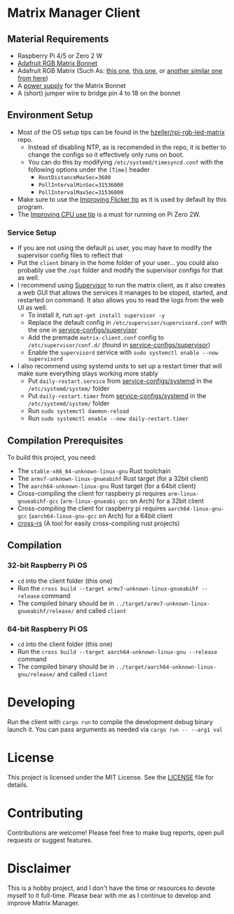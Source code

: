 # Matrix Manager Client

## Material Requirements
- Raspberry Pi 4/5 or Zero 2 W
- [Adafruit RGB Matrix Bonnet](https://www.adafruit.com/product/3211)
- Adafruit RGB Matrix (Such As: [this one](https://www.adafruit.com/product/2278), [this one](https://www.adafruit.com/product/2276), or [another similar one from here](https://www.adafruit.com/search?q=RGB+LED+Matrix&c=327))
- A [power supply](https://www.adafruit.com/product/1466) for the Matrix Bonnet
- A (short) jumper wire to bridge pin 4 to 18 on the bonnet

## Environment Setup
- Most of the OS setup tips can be found in the [hzeller/rpi-rgb-led-matrix](https://github.com/hzeller/rpi-rgb-led-matrix?tab=readme-ov-file#troubleshooting) repo.
  - Instead of disabling NTP, as is recomended in the repo, it is better to change the configs so it effectively only runs on boot.
  - You can do this by modifying `/etc/systemd/timesyncd.conf` with the following options under the `[Time]` header
    - `RootDistanceMaxSec=3600`
    - `PollIntervalMinSec=31536000`
    - `PollIntervalMaxSec=31536000`
- Make sure to use the [Improving Flicker tip](https://github.com/hzeller/rpi-rgb-led-matrix?tab=readme-ov-file#improving-flicker) as it is used by default by this program.
- The [Improving CPU use tip](https://github.com/hzeller/rpi-rgb-led-matrix?tab=readme-ov-file#improving-flicker) is a must for running on Pi Zero 2W.

### Service Setup
- If you are not using the default `pi` user, you may have to modify the supervisor config files to reflect that
- Put the `client` binary in the home folder of your user... you could also probably use the `/opt` folder and modify the supervisor configs for that as well.
- I recommend using [Supervisor](https://github.com/Supervisor/supervisor) to run the matrix client, as it also creates a web GUI that allows the services it manages to be stoped, started, and restarted on command. It also allows you to read the logs from the web UI as well.
  - To install it, run `apt-get install supervisor -y`
  - Replace the default config in `/etc/supervisor/supervisord.conf` with the one in [service-configs/supervisor](/client/service-configs/supervisor/supervisord.conf)
  - Add the premade `matrix-client.conf` config to `/etc/supervisor/conf.d/` (found in [service-configs/supervisor](/client/service-configs/supervisor/matrix-client.conf))
  - Enable the `supervisord` service with `sudo systemctl enable --now supervisord`
- I also recommend using systemd units to set up a restart timer that will make sure everything stays working more stably
  - Put `daily-restart.service` from [service-configs/systemd](/client/service-configs/systemd/daily-restart.service) in the `/etc/systemd/system/` folder
  - Put `daily-restart.timer` from [service-configs/systemd](/client/service-configs/systemd/daily-restart.timer) in the `/etc/systemd/system/` folder
  - Run `sudo systemctl daemon-reload`
  - Run `sudo systemctl enable --now daily-restart.timer`

## Compilation Prerequisites
To build this project, you need:
- The `stable-x86_64-unknown-linux-gnu` Rust toolchain
- The `armv7-unknown-linux-gnueabihf` Rust target (for a 32bit client)
- The `aarch64-unknown-linux-gnu` Rust target (for a 64bit client)
- Cross-compiling the client for raspberry pi requires `arm-linux-gnueabihf-gcc` (`arm-linux-gnueabi-gcc` on Arch) for a 32bit client
- Cross-compiling the client for raspberry pi requires `aarch64-linux-gnu-gcc` (`aarch64-linux-gnu-gcc` on Arch) for a 64bit client
- [cross-rs](https://github.com/cross-rs/cross) (A tool for easily cross-compiling rust projects)

## Compilation
### 32-bit Raspberry Pi OS
- `cd` into the client folder (this one)
- Run the `cross build --target armv7-unknown-linux-gnueabihf --release` command
- The compiled binary should be in `../target/armv7-unknown-linux-gnueabihf/release/` and called `client`
### 64-bit Raspberry Pi OS
- `cd` into the client folder (this one)
- Run the `cross build --target aarch64-unknown-linux-gnu --release` command
- The compiled binary should be in `../target/aarch64-unknown-linux-gnu/release/` and called `client`

# Developing
Run the client with `cargo run` to compile the development debug binary launch it. You can pass arguments as needed via `cargo run -- --arg1 val`

# License
This project is licensed under the MIT License. See the [LICENSE](/LICENSE) file for details.

# Contributing
Contributions are welcome! Please feel free to make bug reports, open pull requests or suggest features.

# Disclaimer
This is a hobby project, and I don't have the time or resources to devote myself to it full-time. Please bear with me as I continue to develop and improve Matrix Manager.
